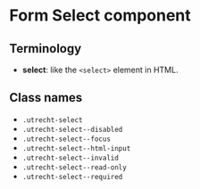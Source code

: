 <!--
@license EUPL-1.2
Copyright (c) 2021 Gemeente Utrecht
Copyright (c) 2021 Robbert Broersma
-->

# Form Select component

## Terminology

- **select**: like the `<select>` element in HTML.

## Class names

- `.utrecht-select`
- `.utrecht-select--disabled`
- `.utrecht-select--focus`
- `.utrecht-select--html-input`
- `.utrecht-select--invalid`
- `.utrecht-select--read-only`
- `.utrecht-select--required`
